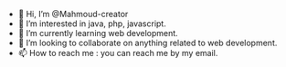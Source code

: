- 👋 Hi, I’m @Mahmoud-creator
- 👀 I’m interested in java, php, javascript.
- 🌱 I’m currently learning web development.
- 💞️ I’m looking to collaborate on anything related to web development.
- 📫 How to reach me : you can reach me by my email.

<!---
Mahmoud-creator/Mahmoud-creator is a ✨ special ✨ repository because its `README.md` (this file) appears on your GitHub profile.
You can click the Preview link to take a look at your changes.
--->
